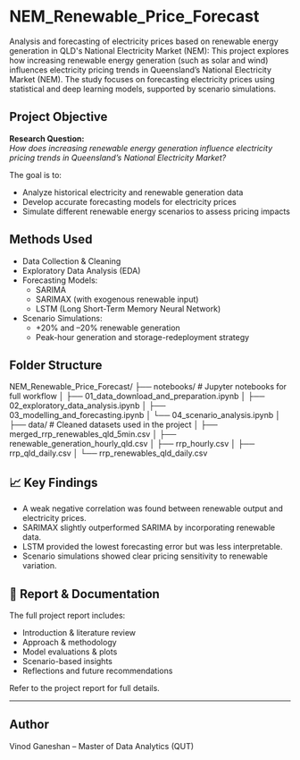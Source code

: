 # NEM_Renewable_Price_Forecast
Analysis and forecasting of electricity prices based on renewable energy generation in QLD's National Electricity Market (NEM):
This project explores how increasing renewable energy generation (such as solar and wind) influences electricity pricing trends in Queensland’s National Electricity Market (NEM). The study focuses on forecasting electricity prices using statistical and deep learning models, supported by scenario simulations.

##  Project Objective

**Research Question:**  
*How does increasing renewable energy generation influence electricity pricing trends in Queensland’s National Electricity Market?*

The goal is to:
- Analyze historical electricity and renewable generation data
- Develop accurate forecasting models for electricity prices
- Simulate different renewable energy scenarios to assess pricing impacts

##  Methods Used

- Data Collection & Cleaning
- Exploratory Data Analysis (EDA)
- Forecasting Models:
  - SARIMA
  - SARIMAX (with exogenous renewable input)
  - LSTM (Long Short-Term Memory Neural Network)
- Scenario Simulations:
  - +20% and –20% renewable generation
  - Peak-hour generation and storage-redeployment strategy

## Folder Structure
NEM_Renewable_Price_Forecast/
├── notebooks/ # Jupyter notebooks for full workflow
│ ├── 01_data_download_and_preparation.ipynb
│ ├── 02_exploratory_data_analysis.ipynb
│ ├── 03_modelling_and_forecasting.ipynb
│ └── 04_scenario_analysis.ipynb
│
├── data/ # Cleaned datasets used in the project
│ ├── merged_rrp_renewables_qld_5min.csv
│ ├── renewable_generation_hourly_qld.csv
│ ├── rrp_hourly.csv
│ ├── rrp_qld_daily.csv
│ └── rrp_renewables_qld_daily.csv

## 📈 Key Findings

- A weak negative correlation was found between renewable output and electricity prices.
- SARIMAX slightly outperformed SARIMA by incorporating renewable data.
- LSTM provided the lowest forecasting error but was less interpretable.
- Scenario simulations showed clear pricing sensitivity to renewable variation.

## 📎 Report & Documentation

The full project report includes:
- Introduction & literature review
- Approach & methodology
- Model evaluations & plots
- Scenario-based insights
- Reflections and future recommendations

Refer to the project report for full details.

---

##  Author

Vinod Ganeshan – Master of Data Analytics (QUT)  
